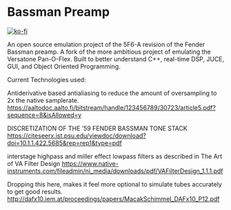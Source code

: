 # Bassman Preamp

[![ko-fi](https://ko-fi.com/img/githubbutton_sm.svg)](https://ko-fi.com/C0C5AYNGR)
 
An open source emulation project of the 5F6-A revision of the Fender Bassman preamp. A fork of the more ambitious project of emulating the Versatone Pan-O-Flex. Built to better understand C++, real-time DSP, JUCE, GUI, and Object Oriented Programming.

Current Technologies used:

Antiderivative based antialiasing to reduce the amount of oversampling to 2x the native samplerate. https://aaltodoc.aalto.fi/bitstream/handle/123456789/30723/article5.pdf?sequence=8&isAllowed=y

DISCRETIZATION OF THE ’59 FENDER BASSMAN TONE STACK https://citeseerx.ist.psu.edu/viewdoc/download?doi=10.1.1.422.5685&rep=rep1&type=pdf

interstage highpass and miller effect lowpass filters as described in The Art of VA Filter Design https://www.native-instruments.com/fileadmin/ni_media/downloads/pdf/VAFilterDesign_1.1.1.pdf



Dropping this here, makes it feel more optional to simulate tubes accurately to get good results. http://dafx10.iem.at/proceedings/papers/MacakSchimmel_DAFx10_P12.pdf
